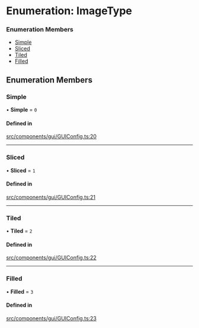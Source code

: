 # Enumeration: ImageType


### Enumeration Members

- [Simple](ImageType.md#simple)
- [Sliced](ImageType.md#sliced)
- [Tiled](ImageType.md#tiled)
- [Filled](ImageType.md#filled)

## Enumeration Members

### Simple

• **Simple** = ``0``

#### Defined in

[src/components/gui/GUIConfig.ts:20](https://github.com/Orillusion/orillusion/blob/main/src/components/gui/GUIConfig.ts#L20)

___

### Sliced

• **Sliced** = ``1``

#### Defined in

[src/components/gui/GUIConfig.ts:21](https://github.com/Orillusion/orillusion/blob/main/src/components/gui/GUIConfig.ts#L21)

___

### Tiled

• **Tiled** = ``2``

#### Defined in

[src/components/gui/GUIConfig.ts:22](https://github.com/Orillusion/orillusion/blob/main/src/components/gui/GUIConfig.ts#L22)

___

### Filled

• **Filled** = ``3``

#### Defined in

[src/components/gui/GUIConfig.ts:23](https://github.com/Orillusion/orillusion/blob/main/src/components/gui/GUIConfig.ts#L23)
